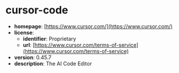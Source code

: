 # cursor-code

- **homepage**: [https://www.cursor.com/](https://www.cursor.com/)
- **license**:
  - **identifier**: Proprietary
  - **url**: [https://www.cursor.com/terms-of-service](https://www.cursor.com/terms-of-service)
- **version**: 0.45.7
- **description**: The AI Code Editor

